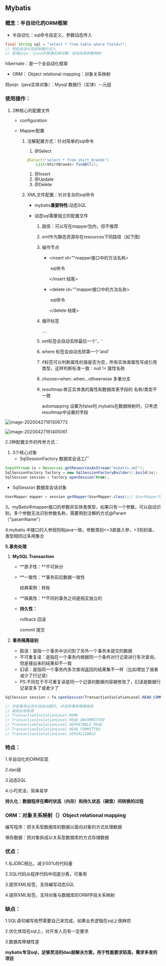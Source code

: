 ## Mybatis

### 概念：半自动化的ORM框架

- 半自动化：sql命令自定义，参数动态传入

```java
final String sql = "select * from table where field=?";
// 然后自动化完成参数的注入
// 是用pojo：（java的普通实体对象）自动完成参数映射
```

hibernate：是一个全自动化框架

- ORM： Object relational mapping：对象关系映射

将pojo（java实体对象）：Mysql  数据行（实体）--元组

### 使用操作：

1. 2种核心的配置文件

   - configuration

   - Mapper配置

     1. 注解配置方式：针对简单的sql命令

        1. @Select

        ```java
        @Select("select * from shirt_brands")
        	List<ShirtBrands> findAll();
        ```

        1. @Insert
        2. @Update
        3. @Delete

     2. XML文件配置：针对复杂的sql命令

        - mybatis**重要特性**:动态SQL

        - 动态sql需要独立的配置文件

          1. 路径：可以写在mapper包内，但不推荐

          2. xml作为静态资源存在resources下同路径（如下图）

          3. 操作节点

             - <insert id=""mapper接口中的方法名称>

               ​	sql命令

               </insert 结尾>

             - <delete id=""mapper接口中的方法名称>

               ​	sql命令

               </delete 结尾>

          4. 循环标签

             <foreach collection="list/array/map接口参数的类型" item="obj in collection" open="表达式开始符号" seperator="每两项之间的分隔符" close="表达式的结束符号" index="索引（0-N）">

             ....

             </foreach>

          5. set标签会自动去除最后一个'，'

          6. where 标签会自动去除第一个’and‘

          7. if标签可以判断属性的值是否为空，所有实体类属性写成引用类型，这样判断标准一致：null != 属性名称

          8. choose>when..when...othwerwise  多重分支
          
          9. resultmap:修正实体类的属性和数据库表字段的 名称/类型不一致
          
             automapping 设置为false时,mybatis在数据映射时，只考虑resultmap中设置的字段
          
             

![image-20200427161306773](C:\Users\lenovo\AppData\Roaming\Typora\typora-user-images\image-20200427161306773.png)

![image-20200427161405061](C:\Users\lenovo\AppData\Roaming\Typora\typora-user-images\image-20200427161405061.png)



2.2种配置文件的传参方式：

1. 3个核心对象
   - SqlSessionFactory 数据库会话工厂

```java
InputStream is = Resources.getResourcesAsStream("mybatis.xml");
SqlSessionFactory factory = new SqlSessionFactoryBuilder().build(is);
SqlSession session = factory.openSession(true);
```



- SqlSession 数据库会话对象

```java
UserMapper mapper = session.getMapper(UserMapper.class);// UserMapper为接口
```

3。myBatis中mapper接口的参数非实体类类型，如果只有一个参数，可以自动识别，多个参数无法识别参数名称，需要用到注解的方式@Param（"paramName"）

4.mybatis 中接口的入参规则和java一致，参数类别<=3直接入参，>3则封装，类型相同过多用集合

**5.事务处理**

1. **MySQL Transaction**

   - **原子性：**不可拆分

   - **一致性：**事务前后数据一致性

     经典案例：转账

   - **隔离性：**不同的事务之间是相互独立的

   - **持久性：**

     rollback 回滚

     commit   提交

2. **事务隔离级别**

   - 脏读：是指一个事务中访问到了另外一个事务未提交的数据
   - 不可重复读：是指在一个事务内根据同一个条件对行记录进行多次查询，但是搜出来的结果却不一致
   - 幻读：是指同一个事务内多次查询返回的结果集不一样（比如增加了或者减少了行记录）
   - PS:不同在于不可重复读是同一个记录的数据内容被修改了，幻读是数据行记录变多了或者少了
   
   

```java
SqlSession session = fa.openSession(TransactionIsolationLevel.READ_COMMITTED);
```



```java
// 开启事务必须关闭自动提交, 并选择事务隔离级别
// 级别从低到高
// TransactionIsolationLevel.NONE
// TransactionIsolationLevel.READ_UNCOMMITTED
// TransactionIsolationLevel.REPEATABLE_READ
// TransactionIsolationLevel.READ_COMMITTED
// TransactionIsolationLevel.SERIALIZABLE
```



### 特点：

1.半自动化的ORM实现

2.dao层

3.动态SQL

4.小巧灵活，简单易学

**持久化：数据程序在瞬时状态（内存）和持久状态（硬盘）间转换的过程**

### ORM：对象关系映射（）Object relational mapping

编写程序：把关系型数据库的数据以面向对象的方式处理数据

保存数据：把对象拆成以关系型数据库的方式存储数据

### 优点：

1.与JDBC相比，减少50%的代码量

2.SQL代码从程序代码中彻底分离，可重用

3.提供XML标签，支持编写动态SQL

4.提供XML标签，支持对象与数据库的ORM字段关系映射

### 缺点：

1.SQL语句编写依然需要自己来完成，如果业务逻辑在sql上很麻烦

2.优化体现在sql上，对开发人员有一定要求

3.数据库移植性差

**mybatis专注sql，足够灵活的dao层解决方案，用于性能要求较高，需求多变的项目**

